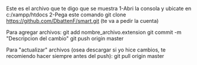 Este es el archivo que te digo que se muestra 
1-Abri la consola y ubicate en c:/xampp/htdocs
2-Pega este comando git clone https://github.com/DbattenF/smart.git (te va a pedir la cuenta) 

Para agregar archivos:
git add nombre_archivo.extension
git commit -m "Descripcion del cambio"
git push origin master

Para "actualizar" archivos (osea descargar si yo hice cambios, te recomiendo hacer siempre antes del push):
git pull origin master
